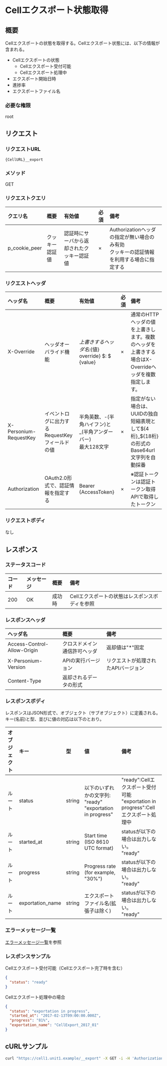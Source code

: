 # Cellエクスポート状態取得
## 概要
Cellエクスポートの状態を取得する。Cellエクスポート状態には、以下の情報が含まれる。
* Cellエクスポートの状態
	* Cellエクスポート受付可能
	* Cellエクスポート処理中
* エクスポート開始日時
* 進捗率
* エクスポートファイル名

### 必要な権限
root


## リクエスト
### リクエストURL
```
{CellURL}__export
```

### メソッド
GET

### リクエストクエリ
|クエリ名|概要|有効値|必須|備考|
|:--|:--|:--|:--|:--|
|p_cookie_peer|クッキー認証値|認証時にサーバから返却されたクッキー認証値|×|Authorizationヘッダの指定が無い場合のみ有効<br>クッキーの認証情報を利用する場合に指定する|

### リクエストヘッダ
|ヘッダ名|概要|有効値|必須|備考|
|:--|:--|:--|:--|:--|
|X-Override|ヘッダオーバライド機能|${上書きするヘッダ名}:${値}  override} $: $ {value}|×|通常のHTTPヘッダの値を上書きします。複数のヘッダを上書きする場合はX-Overrideヘッダを複数指定します。|
|X-Personium-RequestKey|イベントログに出力するRequestKeyフィールドの値|半角英数、-(半角ハイフン)と_(半角アンダーバー)<br>最大128文字|×|指定がない場合は、UUIDの独自短縮表現として${4桁}_${18桁}の形式のBase64url文字列を自動採番|
|Authorization|OAuth2.0形式で、認証情報を指定する|Bearer {AccessToken}|×|※認証トークンは認証トークン取得APIで取得したトークン|

### リクエストボディ
なし


## レスポンス
### ステータスコード
|コード|メッセージ|概要|備考|
|:--|:--|:--|:--|
|200|OK|成功時|Cellエクスポートの状態はレスポンスボディを参照|

### レスポンスヘッダ
|ヘッダ名|概要|備考|
|:--|:--|:--|
|Access-Control-Allow-Origin|クロスドメイン通信許可ヘッダ|返却値は"*"固定|
|X-Personium-Version|APIの実行バージョン|リクエストが処理されたAPIバージョン|
|Content-Type|返却されるデータの形式||

### レスポンスボディ
レスポンスはJSON形式で、オブジェクト（サブオブジェクト）に定義される。
キー(名前)と型、並びに値の対応は以下のとおり。

|オブジェクト|キー|型|値|備考|
|:--|:--|:--|:--|:--|
|ルート|status|string|以下のいずれかの文字列:  <br>"ready"<br>"exportation in progress"|"ready":Cellエクスポート受付可能<br>"exportation in progress":Cellエクスポート処理中|
|ルート|started_at|string|Start time (ISO 8610 UTC format)|statusが以下の場合は出力しない。<br>"ready"|
|ルート|progress|string|Progress rate (for example, "30%")|statusが以下の場合は出力しない。<br>"ready"|
|ルート|exportation_name|string|エクスポートファイル名(拡張子は除く)|statusが以下の場合は出力しない。<br>"ready"|

### エラーメッセージ一覧
[エラーメッセージ一覧](004_Error_Messages.md)を参照

### レスポンスサンプル
Cellエクスポート受付可能（Cellエクスポート完了時を含む）
```json
{
  "status": "ready"
}
```

Cellエクスポート処理中の場合
```json
{
  "status": "exportation in progress",
  "started_at": "2017-02-13T09:00:00.000Z",
  "progress": "81%",
  "exportation_name": "CellExport_2017_01"
}
```


## cURLサンプル
```sh
curl "https://cell1.unit1.example/__export" -X GET -i -H 'Authorization: Bearer AA~PBDc...(省略)...FrTjA'
```

